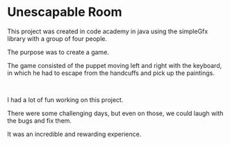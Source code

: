 # Unescapable Room

This project was created in code academy in java using the simpleGfx library with a group of four people.
<p> The purpose  was to create a game. </p>
<p> The game consisted of the puppet moving left and right with the keyboard, in which he had to escape from the handcuffs and pick up the paintings.</p> 
<br>
<p>I had a lot of fun working on this project. </p>
<p>There were some challenging days, but even on those, we could laugh with the bugs and fix them. </p>
<p>It was an incredible and rewarding experience. </p>
